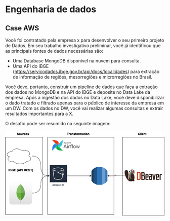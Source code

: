 # Engenharia de dados

## Case AWS

Você foi contratado pela empresa x para desenvolver o seu primeiro projeto de Dados. Em seu trabalho investigativo preliminar, você já identificou que as principais fontes de dados necessárias são:
 - Uma Database MongoDB disponível na nuvem para consulta.
 - Uma API do IBGE (https://servicodados.ibge.gov.br/api/docs/localidades) para extração de informação de regiões, mesorregiões e microrregiões no Brasil.

Você deve, portanto, construir um pipeline de dados que faça a extração dos dados no MongoDB e na API do IBGE e deposite no Data Lake da empresa.
Após a ingestão dos dados no Data Lake, você deve disponibilizar o dado tratado e filtrado apenas para o público de interesse da empresa em um DW.
Com os dados no DW, você vai realizar algumas consultas e extrair resultados importantes para a X.

O desafio pode ser resumido na seguinte imagem:

![desafio](img/diagrama.png)

